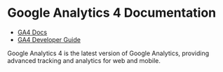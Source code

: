 # Google Analytics 4 Documentation

- [GA4 Docs](https://support.google.com/analytics/answer/10089681?hl=en)
- [GA4 Developer Guide](https://developers.google.com/analytics)

Google Analytics 4 is the latest version of Google Analytics, providing advanced tracking and analytics for web and mobile.
